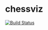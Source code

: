 # chessviz
[![Build Status](https://travis-ci.org/Qweeeeex/chessviz.svg?branch=master)](https://travis-ci.org/Qweeeeex/chessviz)